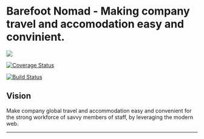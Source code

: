 # Barefoot Nomad - Making company travel and accomodation easy and convinient.

[![](https://img.shields.io/badge/Reviewed_by-Hound-blueviolet.svg)](https://houndci.com)


[![Coverage Status](https://coveralls.io/repos/github/andela/archangel-backend/badge.svg)](https://coveralls.io/github/andela/archangel-backend)


[![Build Status](https://travis-ci.org/andela/archangel-backend.svg?branch=develop)](https://travis-ci.org/andela/archangel-backend)

## Vision

Make company global travel and accommodation easy and convenient for the strong workforce of savvy members of staff, by leveraging the modern web.

---
